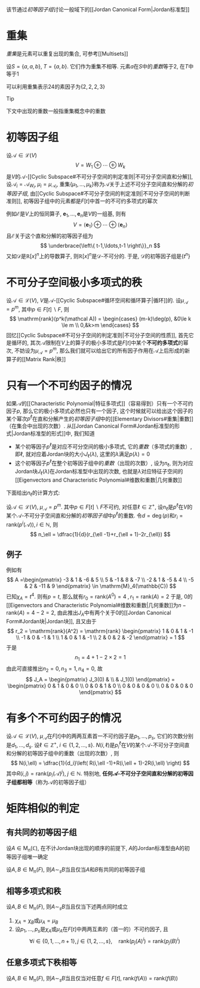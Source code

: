 该节通过*初等因子组*讨论一般域下的[[Jordan Canonical Form|Jordan标准型]]

# 重集
*重集*是元素可以重复出现的集合, 可参考[[Multisets]]

设$S = \left\{ a,a,b \right\},\;T = \left\{ a,b \right\}$. 它们作为重集不相等. 元素$a$在$S$中的*重数*等于$2$, 在$T$中等于$1$

可以利用重集表示$24$的素因子为$\left\{ 2,2,2,3 \right\}$

> [!Tip]
> 下文中出现的重数一般指重集概念中的重数
# 初等因子组
设$\mathcal A \in \mathcal{L}(V)$
$$
V = W_1\oplus \cdots \oplus W_k
$$
是$V$的$\mathcal A$-[[Cyclic Subspace#不可分子空间的判定准则|不可分子空间直和分解]], 设$\mathcal A_i = \mathcal A_{W_i},\;\mu_i = \mu_{\mathcal A_i}$, 重集$\left\{ \mu_1,\ldots,\mu_k \right\}$称为$\mathcal A$关于上述不可分子空间直和分解的*初等因子组*, 由[[Cyclic Subspace#不可分子空间的判定准则|不可分子空间的判断准则]], 初等因子组中的元素都是$F[t]$中首一的不可约多项式的幂次

例如$\mathcal E$是$V$上的恒同算子, $\boldsymbol e_1, \ldots, \boldsymbol e_n$是$V$的一组基, 则有
$$
V = \left< \boldsymbol e_1 \right> \oplus\cdots \oplus \left< \boldsymbol e_n \right> 
$$
且$\mathcal E$关于这个直和分解的初等因子组为
$$
\underbrace{\left\{ t-1,\ldots,t-1 \right\}}_n
$$
又如$\mathcal D$是$\mathbb{R}[x]^n$上的导数算子, 则$\mathbb{R}[x]^n$是$\mathcal D$-不可分的. 于是, $\mathcal D$的初等因子组是$\left\{ t^n \right\}$

# 不可分子空间极小多项式的秩
设$\mathcal A \in \mathcal{L}(V)$, $V$是$\mathcal A$-[[Cyclic Subspace#循环空间和循环算子|循环]]的. 设$\mu_\mathcal A = p^m$, 其中$p\in F[t]\backslash F$, 则
$$
\mathrm{rank}(p^k(\mathcal A)) = \begin{cases}
(m-k)\deg(p), &0\le k \le m \\
0,&k>m
\end{cases}
$$
回忆[[Cyclic Subspace#不可分子空间的判定准则|不可分子空间的性质]], 首先它是循环的, 其次$\mathcal A$限制在$V$上的算子的极小多项式是$F[t]$中某个**不可约多项式**的幂次, 不妨设为$\mu_\mathcal A = p^m$, 那么我们就可以给出它的所有因子作用在$\mathcal A$上后形成的新算子的[[Matrix Rank|秩]]
# 只有一个不可约因子的情况
如果$\mathcal A$的[[Characteristic Polynomial|特征多项式]]（容易得到）只有一个不可约因子$p$, 那么它的极小多项式必然也只有一个因子, 这个时候就可以给出这个因子的某个幂次$p^\ell$在直和分解产生的*初等因子组*中的[[Elementary Divisors#重集|重数]]（在集合中出现的次数）. 从[[Jordan Canonical Form#Jordan标准型的形式|Jordan标准型的形式]]中, 我们知道
- 某个初等因子$p^\ell$是对应不可分空间的极小多项式, 它的*重数*（多项式的重数）, 即$\ell$, 就对应着Jordan块的大小$J_\ell(\lambda)$, 这里的$\lambda$满足$p(\lambda)=0$
- 这个初等因子$p^\ell$在整个初等因子组中的*重数*（出现的次数）, 设为$n_\ell$, 则为对应Jordan块$J_\ell(\lambda)$在Jordan标准型中出现的次数, 也就是$\lambda$对应特征子空间的[[Eigenvectors and Characteristic Polynomial#维数和重数|几何重数]]

下面给出$n_\ell$的计算方式: 

设$\mathcal A \in \mathcal{L}(V),\;\mu_\mathcal A = p^m$. 其中$p \in F[t]\backslash F$不可约, 对任意$\ell \in \mathbb{Z}^+$, 设$n_\ell$是$p^\ell$在$V$的某个$\mathcal A$-不可分子空间直和分解的*初等因子组*中$p^\ell$的重数. 令$d = \deg(p)$和$r_i = \mathrm{rank}(p^i(\mathcal A)),i \in \mathbb{N}$, 则
$$
n_\ell = \dfrac{1}{d}(r_{\ell -1}+r_{\ell + 1}-2r_{\ell})
$$
## 例子
例如有
$$
A =\begin{pmatrix}
-3 & 1 & -6 & 5 \\
5 & -1 & 8 & -7 \\
-2 & 1 & -5 & 4 \\
-5 & 2 & -11 & 9
\end{pmatrix} \in \mathrm{M}_4(\mathbb{C})
$$
已知$\chi_A = t^4$. 则有$p = t$, 那么就有$r_0 = \mathrm{rank}(A^0) = 4\;,r_1 = \mathrm{rank}(A) = 2$
于是, $0$的[[Eigenvectors and Characteristic Polynomial#维数和重数|几何重数]]为$n - \mathrm{rank}(A) = 4  - 2 = 2$, 由此推出$J_A$中有两个关于$0$的[[Jordan Canonical Form#Jordan块|Jordan块]], 且又由于
$$
r_2 = \mathrm{rank}(A^2) = \mathrm{rank} \begin{pmatrix}
1 & 0 & 1 & -1 \\
-1 & 0 & -1 & 1 \\
1 & 0 & 1 & -1 \\
2 & 0 & 2 & -2
\end{pmatrix} = 1
$$
于是
$$
n_1 = 4+1-2\times 2 = 1
$$
由此可直接推出$n_2 = 0,n_3 = 1, n_4 = 0$, 故
$$
J_A = \begin{pmatrix}
J_3(0)  &  \\
 &  J_1(0)
\end{pmatrix} = \begin{pmatrix}
0 & 1 & 0 & 0 \\
0 & 0 & 1 & 0 \\
0 & 0 & 0 & 0 \\
0 & 0 & 0 & 0
\end{pmatrix}
$$

# 有多个不可约因子的情况
设$\mathcal A \in \mathcal{L}(V)$, $\mu_\mathcal A$在$F[t]$中的两两互素首一不可约因子是$p_1,\ldots,p_s$, 它们的次数分别是$d_1,\ldots,d_s$. 设$\ell \in \mathbb{Z}^+,\; i \in \left\{ 1,2,\ldots,s \right\}$. $N(i,\ell)$是$p_i^\ell$在$V$的某个$\mathcal A$-不可分子空间直和分解的初等因子组中的重数（出现的次数）, 则
$$
N(i,\ell) = \dfrac{1}{d_i}\left( R(i,\ell -1)+R(i,\ell + 1)-2R(i,\ell) \right) 
$$
其中$R(i,j) = \mathrm{rank}(p_i(\mathcal A)^j),\; j \in \mathbb{N}$. 特别地, **任何$\mathcal A$-不可分子空间直和分解的初等因子组都相等**（称为$\mathcal A$的初等因子组）

# 矩阵相似的判定
## 有共同的初等因子组
设$A\in \mathrm{M}_n(\mathbb{C})$, 在不计Jordan块出现的顺序的前提下, $A$的Jordan标准型由A的初等因子组唯一确定

设$A,B\in \mathrm{M}_n(F)$, 则$A\sim_sB$当且仅当$A$和$B$有共同的初等因子组

## 相等多项式和秩
设$A,B\in \mathrm{M}_n(F)$, 则$A\sim_sB$当且仅当下述两点同时成立
1. $\chi_A = \chi_B$或$\mu_A = \mu_B$
2. 设$p_1,\ldots,p_s$是$\chi_A$或$\mu_A$在$F[t]$中两两互素的（首一的）不可约因子, 且
$$
\forall i \in \left\{ 0,1,\ldots,n+1\right\},j\in \left\{ 1,2,\ldots,s \right\},\quad \mathrm{rank}(p_j(A)^i) = \mathrm{rank}(p_j(B)^i) 
$$
## 任意多项式下秩相等
设$A,B\in \mathrm{M}_n(F)$, 则$A\sim_sB$当且仅当对任意$f\in F[t],\;\mathrm{rank}(f(A)) = \mathrm{rank}(f(B))$

